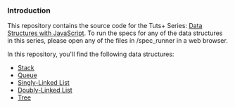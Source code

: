 ### Introduction
This repository contains the source code for the Tuts+ Series: [Data Structures with JavaScript][1]. To run the specs for any of the data structures in this series, please open any of the files in /spec_runner in a web browser.

In this repository, you'll find the following data structures: 

- [Stack][2]
- [Queue][3]
- [Singly-Linked List][4]
- [Doubly-Linked List][5]
- [Tree][6]

[1]: http://tutsplus.com/

[2]: /src/stack.js
[3]: /src/queue.js
[4]: /src/singly_list.js
[5]: /src/doubly_list.js
[6]: /src/tree.js